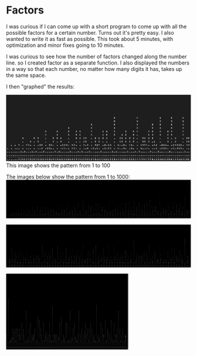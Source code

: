 # Factors

I was curious if I can come up with a short program to come up with all the possible factors for a certain number. 
Turns out it's pretty easy.
I also wanted to write it as fast as possible. This took about 5 minutes, with optimization and minor fixes going to 10 minutes.

I was curious to see how the number of factors changed along the number line. so I created factor as a separate function. I also displayed the numbers in a way so that each number, no matter how many digits it has, takes up the same space.

I then "graphed" the results:

![1 to 100](one.png)
This image shows the pattern from 1 to 100



The images below show the pattern from 1 to 1000:
![1 to 1000](two.png)

![1 to 1000](three.png)

![1 to 1000](four.png)
